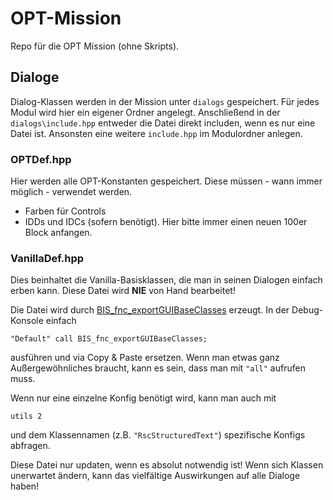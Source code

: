 ﻿# OPT-Mission
Repo für die OPT Mission (ohne Skripts).

## Dialoge
Dialog-Klassen werden in der Mission unter `dialogs` gespeichert. Für jedes Modul wird hier ein eigener Ordner angelegt.
Anschließend in der `dialogs\include.hpp` entweder die Datei direkt includen, wenn es nur eine Datei ist. Ansonsten eine weitere `include.hpp` im Modulordner anlegen.


### OPTDef.hpp
Hier werden alle OPT-Konstanten gespeichert.
Diese müssen - wann immer möglich - verwendet werden.
- Farben für Controls
- IDDs und IDCs (sofern benötigt). Hier bitte immer einen neuen 100er Block anfangen.

### VanillaDef.hpp
Dies beinhaltet die Vanilla-Basisklassen, die man in seinen Dialogen einfach erben kann.
Diese Datei wird **NIE** von Hand bearbeitet!

Die Datei wird durch  [BIS_fnc_exportGUIBaseClasses](https://community.bistudio.com/wiki/BIS_fnc_exportGUIBaseClasses) erzeugt.
In der Debug-Konsole einfach
````
"Default" call BIS_fnc_exportGUIBaseClasses;
````
ausführen und via Copy & Paste ersetzen. Wenn man etwas ganz Außergewöhnliches braucht, kann es sein, dass man mit `"all"` aufrufen muss.

Wenn nur eine einzelne Konfig benötigt wird, kann man auch mit
````
utils 2
````
und dem Klassennamen (z.B. `"RscStructuredText"`) spezifische Konfigs abfragen.


Diese Datei nur updaten, wenn es absolut notwendig ist! Wenn sich Klassen unerwartet ändern, kann das vielfältige Auswirkungen auf alle Dialoge haben!